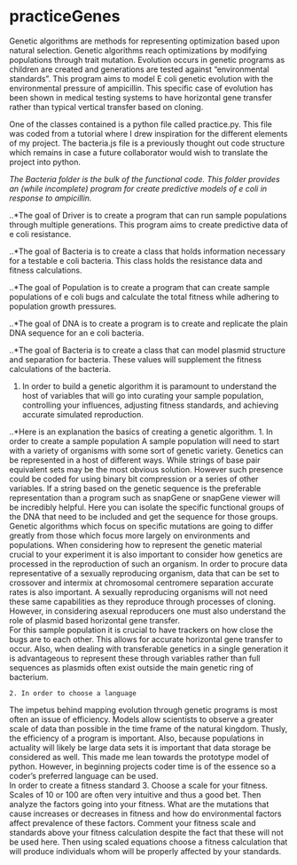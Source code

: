 # practiceGenes
Genetic algorithms are methods for representing optimization based upon natural selection. 
Genetic algorithms reach optimizations by modifying populations through trait mutation.
Evolution occurs in genetic programs as children are created and generations are tested against “environmental standards”. 
This program aims to model E coli genetic evolution with the environmental pressure of ampicillin.
This specific case of evolution has been shown in medical testing systems to have horizontal gene transfer rather than typical vertical transfer based on cloning. 

One of the classes contained is a python file called practice.py. This file was coded from a tutorial  where I drew inspiration for the different elements of my project. The bacteria.js file is a previously thought out code structure which remains in case a future collaborator would wish to translate the project into python. 

*The Bacteria folder is the bulk of the functional code. This folder provides an (while incomplete) program for create predictive models of e coli in response to ampicillin.*

..*The goal of Driver is to create a program that can run sample populations through multiple generations. This program aims to create predictive data of e coli resistance.

..*The goal of Bacteria is to create a class that holds information necessary for a testable e coli bacteria. This class holds the resistance data and fitness calculations.

..*The goal of Population is to create a program that can create sample populations of e coli bugs and calculate the total fitness while adhering to population growth pressures.

..*The goal of DNA is to create a program is to create and replicate the plain DNA sequence for an e coli bacteria.

..*The goal of Bacteria is to create a class that can model plasmid structure and separation for bacteria. These values will supplement the fitness calculations of the bacteria.

1. In order to build a genetic algorithm it is paramount to understand the host of variables that will go into curating your sample population, controlling your influences, adjusting fitness standards, and achieving accurate simulated reproduction.  

..*Here is an explanation the basics of creating a genetic algorithm. 
        1. In order to create a sample population 
A sample population will need to start with a variety of organisms with some sort of genetic variety. 
Genetics can be represented in a host of different ways. While strings of base pair equivalent sets may be the most obvious solution. However such presence could be coded for using binary bit compression or a series of other variables. If a string based on the genetic sequence is the preferable representation than a program such as snapGene or snapGene viewer will be incredibly helpful. Here you can isolate the specific functional groups of the DNA that need to be included and get the sequence for those groups. Genetic algorithms which focus on specific mutations are going to differ greatly from those which focus more largely on environments and populations. When considering how to represent the genetic material crucial to your experiment it is also important to consider how genetics are processed in the reproduction of such an organism. In order to procure data representative of a sexually reproducing organism, data that can be set to crossover and intermix at chromosomal centromere separation accurate rates is also important. A sexually reproducing organisms will not need these same capabilities as they reproduce through processes of cloning. However, in considering asexual reproducers one must also understand the role of plasmid based horizontal gene transfer.  
For this sample population it is crucial to have trackers on how close the bugs are to each other. This allows for accurate horizontal gene transfer to occur. Also, when dealing with transferable genetics in a single generation it is advantageous to represent these through variables rather than full sequences as plasmids often exist outside the main genetic ring of bacterium. 

    2. In order to choose a language 
The impetus behind mapping evolution through genetic programs is most often an issue of efficiency. Models allow scientists to observe a greater scale of data than possible in the time frame of the natural kingdom. Thusly, the efficiency of a program is important. Also, because populations in actuality will likely be large data sets it is important that data storage be considered as well. This made me lean towards the prototype model of python. However, in beginning projects coder time is of the essence so a coder’s preferred language can be used.  
In order to create a fitness standard
3. Choose a scale for your fitness.
Scales of 10 or 100 are often very intuitive and thus a good bet. Then analyze the factors going into your fitness. What are the mutations that cause increases or decreases in fitness and how do environmental factors affect prevalence of these factors. Comment your fitness scale and standards above your fitness calculation despite the fact that these will not be used here. Then using scaled equations choose a fitness calculation that will produce individuals whom will be properly affected by your standards. 

